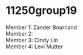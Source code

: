# 11250group19

Member 1: Zander Bournand<br />
Member 2: <br />
Member 3: Cindy Lin <br />
Member 4: Levi Mutter<br />
